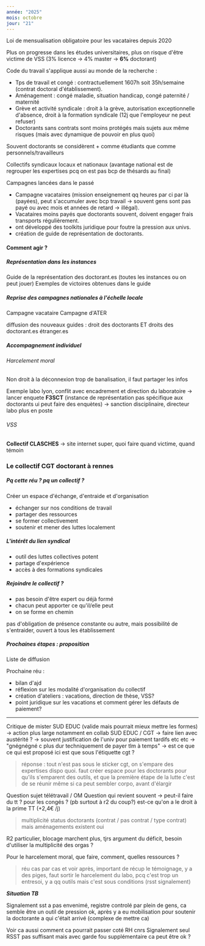 ```yaml
---
année: "2025"
mois: octobre
jour: "21"
---
```

Loi de mensualisation obligatoire pour les vacataires depuis 2020

Plus on progresse dans les études universitaires, plus on risque d'être victime de VSS (3% licence → 4% master → **6%** doctorant)

Code du travail s'applique aussi au monde de la recherche :
- Tps de travail et congé : contractuellement 1607h soit 35h/semaine (contrat doctoral d'établissement).
- Aménagement : congé maladie, situation handicap, congé paternité / maternité
- Grève et activité syndicale : droit à la grève, autorisation exceptionnelle d'absence, droit à la formation syndicale (12j que l'employeur ne peut refuser)
- Doctorants sans contrats sont moins protégés mais sujets aux même risques (mais avec dynamique de pouvoir en plus quoi)

Souvent doctorants se considèrent + comme étudiants que comme personnels/travailleurs

Collectifs syndicaux locaux et nationaux (avantage national est de regrouper les expertises pcq on est pas bcp de thésards au final)

Campagnes lancées dans le passé
- Campagne vacataires (mission enseignement qq heures par ci par là (payées), peut s'accumuler avec bcp travail → souvent gens sont pas payé ou avec mois et années de retard → illégal).
- Vacataires moins payés que doctorants souvent, doivent engager frais transports régulièrement.
- ont développé des toolkits juridique pour foutre la pression aux univs.
- création de guide de représentation de doctorants.


#### Comment agir ?

##### Représentation dans les instances

Guide de la représentation des doctorant.es (toutes les instances ou on peut jouer)
Exemples de victoires obtenues dans le guide

##### Reprise des campagnes nationales à l'échelle locale
Campagne vacataire
Campagne d'ATER

diffusion des nouveaux guides : 
droit des doctorants ET droits des doctorant.es étranger.es

##### Accompagnement individuel

###### Harcelement moral
Non droit à la déconnexion
trop de banalisation, il faut partager les infos

Exemple labo lyon, conflit avec encadrement et direction du laboratoire
→ lancer enquete **F3SCT** (instance de représentation pas spécifique aux doctorants ui peut faire des enquètes)
→ sanction disciplinaire, directeur labo plus en poste

###### VSS
**Collectif CLASCHES** → site internet super, quoi faire quand victime, quand témoin




### Le collectif CGT doctorant à rennes

##### Pq cette réu ? pq un collectif ?
Créer un espace d'échange, d'entraide et d'organisation
- échanger sur nos conditions de travail
- partager des ressources
- se former collectivement
- soutenir et mener des luttes localement

##### L'intérêt du lien syndical
- outil des luttes collectives potent
- partage d'expérience
- accès à des formations syndicales

##### Rejoindre le collectif ?
- pas besoin d'être expert ou déjà formé
- chacun peut apporter ce qu'il/elle peut
- on se forme en chemin


pas d'obligation de présence constante ou autre, mais possibilité de s'entraider, ouvert à tous les établissement


##### Prochaines étapes : proposition
Liste de diffusion

Prochaine réu :
- bilan d'ajd
- réflexion sur les modalité d'organisation du collectif
- création d'ateliers : vacations, direction de thèse, VSS?
- point juridique sur les vacations et comment gérer les défauts de paiement?

____
Critique de mister SUD EDUC (valide mais pourrait mieux mettre les formes)
→ action plus large notamment en collab SUD EDUC / CGT 
→ faire lien avec austérité ?
→ souvent justification de l'univ pour paiement tardifs etc etc → "gnégnégné c plus dur techniquement de payer tlm à temps" 
→ est ce que ce qui est proposé ici est que sous l'étiquette cgt ?

>réponse : tout n'est pas sous le sticker cgt, on s'empare des expertises dispo quoi.
> faut créer espace pour les doctorants pour qu'ils s'emparent des outils, et que la première étape de la lutte c'est de se réunir même si ca peut sembler corpo, avant d'élargir


Question sujet télétravail / OM
Question qui revient souvent → peut-il faire du tt ? pour les congés ? (pb surtout à r2 du coup?)
est-ce qu'on a le droit à la prime TT (+2,4€ /j)

>multiplicité status doctorants (contrat / pas contrat / type contrat) mais aménagements existent oui

R2 particulier, blocage marchent plus, tjrs argument du déficit, besoin d'utiliser la multiplicité des orgas ? 


Pour le harcelement moral, que faire, comment, quelles ressources ? 
>réu cas par cas et voir après, important de récup le témoignage, y a des piges,
>faut sortir le harcelement du labo, pcq c'est trop un entresoi, y a qq outils mais c'est sous conditions (rsst signalement)


***Situation TB***

Signalement sst a pas envenimé, registre controlé par plein de gens, ca semble être un outil de pression ok, après y a eu mobilisation pour soutenir la doctorante a qui c'était arrivé (complexe de mettre ca)

Voir ca aussi comment ca pourrait passer coté RH cnrs
Signalement seul RSST pas suffisant mais avec garde fou supplémentaire ca peut être ok ?


